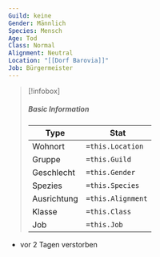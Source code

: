 ```yaml
---
Guild: keine
Gender: Männlich
Species: Mensch
Age: Tod
Class: Normal
Alignment: Neutral
Location: "[[Dorf Barovia]]"
Job: Bürgermeister
---
```


>[!infobox]
>##### Basic Information
>Type | Stat |
>----  | ----  |
> Wohnort | `=this.Location` |
> Gruppe | `=this.Guild` |
> Geschlecht | `=this.Gender` |
> Spezies | `=this.Species` |
> Ausrichtung | `=this.Alignment` |
> Klasse | `=this.Class` |
> Job | `=this.Job` |


- vor 2 Tagen verstorben